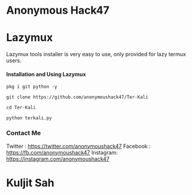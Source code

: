 # Anonymous Hack47
# Lazymux
Lazymux tools installer is very easy to use, only provided for lazy termux users.

#### Installation and Using Lazymux
```
pkg i git python -y
```
```
git clone https://github.com/anonymoushack47/Ter-Kali
```
```
cd Ter-Kali
```
```
python terkali.py
```

### Contact Me
Twitter   : https://twitter.com/anonymoushack47
Facebook : https://fb.com/anonymoushack47
Instagram: https://instagram.com/anonymoushack47

# Kuljit Sah
